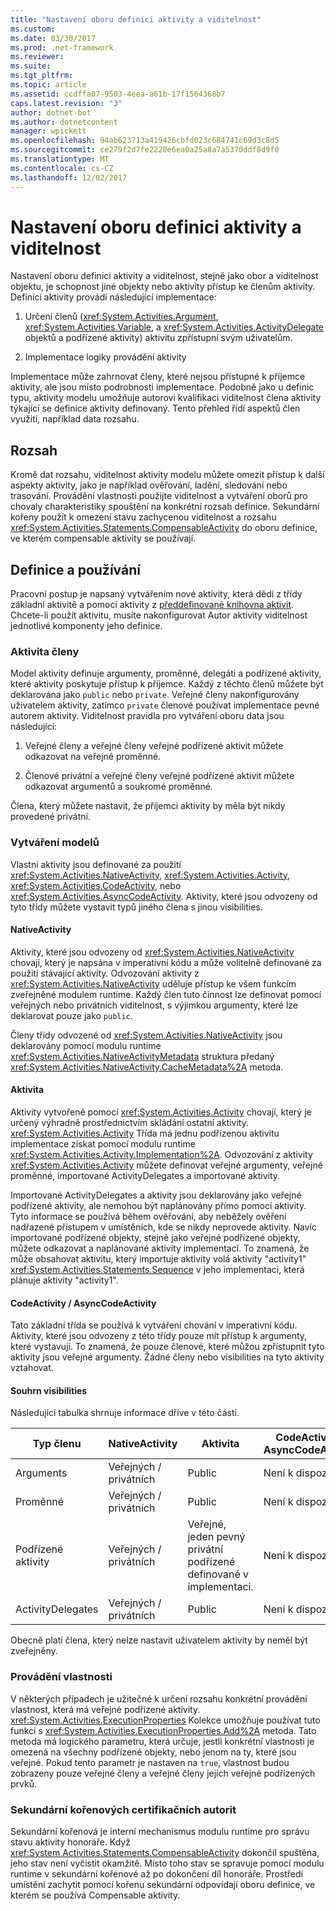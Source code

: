```yaml
---
title: "Nastavení oboru definici aktivity a viditelnost"
ms.custom: 
ms.date: 03/30/2017
ms.prod: .net-framework
ms.reviewer: 
ms.suite: 
ms.tgt_pltfrm: 
ms.topic: article
ms.assetid: ccdffa07-9503-4eea-a61b-17f1564368b7
caps.latest.revision: "3"
author: dotnet-bot
ms.author: dotnetcontent
manager: wpickett
ms.openlocfilehash: 94ab623713a419426cbfd023c684741c69d3c8d5
ms.sourcegitcommit: ce279f2d7fe2220e6ea0a25a8a7a5370ddf8d9f0
ms.translationtype: MT
ms.contentlocale: cs-CZ
ms.lasthandoff: 12/02/2017
---
```

# <a name="activity-definition-scoping-and-visibility"></a>Nastavení oboru definici aktivity a viditelnost
Nastavení oboru definici aktivity a viditelnost, stejně jako obor a viditelnost objektu, je schopnost jiné objekty nebo aktivity přístup ke členům aktivity. Definici aktivity provádí následující implementace:  
  
1.  Určení členů (<xref:System.Activities.Argument>, <xref:System.Activities.Variable>, a <xref:System.Activities.ActivityDelegate> objektů a podřízené aktivity) aktivitu zpřístupní svým uživatelům.  
  
2.  Implementace logiky provádění aktivity  
  
 Implementace může zahrnovat členy, které nejsou přístupné k příjemce aktivity, ale jsou místo podrobnosti implementace.  Podobně jako u definic typu, aktivity modelu umožňuje autorovi kvalifikaci viditelnost člena aktivity týkající se definice aktivity definovaný.  Tento přehled řídí aspektů člen využití, například data rozsahu.  
  
## <a name="scope"></a>Rozsah  
 Kromě dat rozsahu, viditelnost aktivity modelu můžete omezit přístup k další aspekty aktivity, jako je například ověřování, ladění, sledování nebo trasování. Provádění vlastnosti použijte viditelnost a vytváření oborů pro chovaly charakteristiky spouštění na konkrétní rozsah definice. Sekundární kořeny použít k omezení stavu zachycenou viditelnost a rozsahu <xref:System.Activities.Statements.CompensableActivity> do oboru definice, ve kterém compensable aktivity se používají.  
  
## <a name="definition-and-usage"></a>Definice a používání  
 Pracovní postup je napsaný vytvářením nové aktivity, která dědí z třídy základní aktivitě a pomocí aktivity z [předdefinované knihovna aktivit](../../../docs/framework/windows-workflow-foundation/net-framework-4-5-built-in-activity-library.md). Chcete-li použít aktivitu, musíte nakonfigurovat Autor aktivity viditelnost jednotlivé komponenty jeho definice.  
  
### <a name="activity-members"></a>Aktivita členy  
 Model aktivity definuje argumenty, proměnné, delegáti a podřízené aktivity, které aktivity poskytuje přístup k příjemce. Každý z těchto členů můžete být deklarována jako `public` nebo `private`. Veřejné členy nakonfigurovány uživatelem aktivity, zatímco `private` členové používat implementace pevné autorem aktivity. Viditelnost pravidla pro vytváření oboru data jsou následující:  
  
1.  Veřejné členy a veřejné členy veřejné podřízené aktivit můžete odkazovat na veřejné proměnné.  
  
2.  Členové privátní a veřejné členy veřejné podřízené aktivit můžete odkazovat argumentů a soukromé proměnné.  
  
 Člena, který můžete nastavit, že příjemci aktivity by měla být nikdy provedené privátní.  
  
### <a name="authoring-models"></a>Vytváření modelů  
 Vlastní aktivity jsou definované za použití <xref:System.Activities.NativeActivity>, <xref:System.Activities.Activity>, <xref:System.Activities.CodeActivity>, nebo <xref:System.Activities.AsyncCodeActivity>. Aktivity, které jsou odvozeny od tyto třídy můžete vystavit typů jiného člena s jinou visibilities.  
  
#### <a name="nativeactivity"></a>NativeActivity  
 Aktivity, které jsou odvozeny od <xref:System.Activities.NativeActivity> chovají, který je napsána v imperativní kódu a může volitelně definované za použití stávající aktivity. Odvozování aktivity z <xref:System.Activities.NativeActivity> uděluje přístup ke všem funkcím zveřejněné modulem runtime. Každý člen tuto činnost lze definovat pomocí veřejných nebo privátních viditelnost, s výjimkou argumenty, které lze deklarovat pouze jako `public`.  
  
 Členy třídy odvozené od <xref:System.Activities.NativeActivity> jsou deklarovány pomocí modulu runtime <xref:System.Activities.NativeActivityMetadata> struktura předaný <xref:System.Activities.NativeActivity.CacheMetadata%2A> metoda.  
  
#### <a name="activity"></a>Aktivita  
 Aktivity vytvořené pomocí <xref:System.Activities.Activity> chovají, který je určený výhradně prostřednictvím skládání ostatní aktivity. <xref:System.Activities.Activity> Třída má jednu podřízenou aktivitu implementace získat pomocí modulu runtime <xref:System.Activities.Activity.Implementation%2A>. Odvozování z aktivity <xref:System.Activities.Activity> můžete definovat veřejné argumenty, veřejné proměnné, importované ActivityDelegates a importované aktivity.  
  
 Importované ActivityDelegates a aktivity jsou deklarovány jako veřejné podřízené aktivity, ale nemohou být naplánovány přímo pomocí aktivity. Tyto informace se používá během ověřování, aby neběžely ověření nadřazené přístupem v umístěních, kde se nikdy neprovede aktivity. Navíc importované podřízené objekty, stejně jako veřejné podřízené objekty, můžete odkazovat a naplánované aktivity implementací. To znamená, že může obsahovat aktivitu, který importuje aktivity volá aktivity "activity1" <xref:System.Activities.Statements.Sequence> v jeho implementaci, která plánuje aktivity "activity1".  
  
#### <a name="codeactivity-asynccodeactivity"></a>CodeActivity / AsyncCodeActivity  
 Tato základní třída se používá k vytváření chování v imperativní kódu. Aktivity, které jsou odvozeny z této třídy pouze mít přístup k argumenty, které vystavují. To znamená, že pouze členové, které můžou zpřístupnit tyto aktivity jsou veřejné argumenty. Žádné členy nebo visibilities na tyto aktivity vztahovat.  
  
#### <a name="summary-of-visibilities"></a>Souhrn visibilities  
 Následující tabulka shrnuje informace dříve v této části.  
  
|Typ členu|NativeActivity|Aktivita|CodeActivity / AsyncCodeActivity|  
|-----------------|--------------------|--------------|--------------------------------------|  
|Arguments|Veřejných / privátních|Public|Není k dispozici|  
|Proměnné|Veřejných / privátních|Public|Není k dispozici|  
|Podřízené aktivity|Veřejných / privátních|Veřejné, jeden pevný privátní podřízené definované v implementaci.|Není k dispozici|  
|ActivityDelegates|Veřejných / privátních|Public|Není k dispozici|  
  
 Obecně platí člena, který nelze nastavit uživatelem aktivity by neměl být zveřejněny.  
  
### <a name="execution-properties"></a>Provádění vlastnosti  
 V některých případech je užitečné k určení rozsahu konkrétní provádění vlastnost, která má veřejné podřízené aktivity. <xref:System.Activities.ExecutionProperties> Kolekce umožňuje používat tuto funkci s <xref:System.Activities.ExecutionProperties.Add%2A> metoda. Tato metoda má logického parametru, která určuje, jestli konkrétní vlastnosti je omezená na všechny podřízené objekty, nebo jenom na ty, které jsou veřejné. Pokud tento parametr je nastaven na `true`, vlastnost budou zobrazeny pouze veřejné členy a veřejné členy jejich veřejné podřízených prvků.  
  
### <a name="secondary-roots"></a>Sekundární kořenových certifikačních autorit  
 Sekundární kořenová je interní mechanismus modulu runtime pro správu stavu aktivity honoráře. Když <xref:System.Activities.Statements.CompensableActivity> dokončil spuštěna, jeho stav není vyčistit okamžitě. Místo toho stav se spravuje pomocí modulu runtime v sekundární kořenové až po dokončení díl honoráře. Prostředí umístění zachytit pomocí kořenu sekundární odpovídají oboru definice, ve kterém se používá Compensable aktivity.
